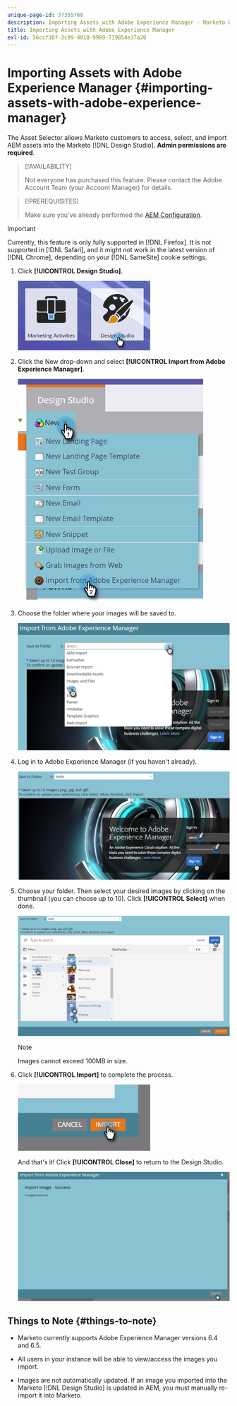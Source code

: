 ```yaml
---
unique-page-id: 37355768
description: Importing Assets with Adobe Experience Manager - Marketo Docs - Product Documentation
title: Importing Assets with Adobe Experience Manager
exl-id: 56ccf38f-3c99-4018-9989-719854e37a20
---
```

# Importing Assets with Adobe Experience Manager {#importing-assets-with-adobe-experience-manager}

The Asset Selector allows Marketo customers to access, select, and import AEM assets into the Marketo [!DNL Design Studio]. **Admin permissions are required**.

>[!AVAILABILITY]
>
>Not everyone has purchased this feature. Please contact the Adobe Account Team (your Account Manager) for details.

>[!PREREQUISITES]
>
>Make sure you've already performed the [AEM Configuration](/help/marketo/product-docs/core-marketo-concepts/miscellaneous/configuring-adobe-experience-manager-integration.md).

>[!IMPORTANT]
>
>Currently, this feature is only fully supported in [!DNL Firefox]. It is not supported in [!DNL Safari], and it might not work in the latest version of [!DNL Chrome], depending on your [!DNL SameSite] cookie settings.

1. Click **[!UICONTROL Design Studio]**.

   ![](assets/importing-assets-with-adobe-experience-manager-1.png)

1. Click the New drop-down and select **[!UICONTROL Import from Adobe Experience Manager]**.

   ![](assets/importing-assets-with-adobe-experience-manager-2.png)

1. Choose the folder where your images will be saved to.

   ![](assets/importing-assets-with-adobe-experience-manager-3.png)

1. Log in to Adobe Experience Manager (if you haven't already).

   ![](assets/importing-assets-with-adobe-experience-manager-4.png)

1. Choose your folder. Then select your desired images by clicking on the thumbnail (you can choose up to 10). Click **[!UICONTROL Select]** when done.

   ![](assets/importing-assets-with-adobe-experience-manager-5.png)

   >[!NOTE]
   >
   >Images cannot exceed 100MB in size.

1. Click **[!UICONTROL Import]** to complete the process.

   ![](assets/importing-assets-with-adobe-experience-manager-6.png)

   And that's it! Click **[!UICONTROL Close]** to return to the Design Studio.

   ![](assets/importing-assets-with-adobe-experience-manager-7.png)

## Things to Note {#things-to-note}

* Marketo currently supports Adobe Experience Manager versions 6.4 and 6.5.

* All users in your instance will be able to view/access the images you import.

* Images are not automatically updated. If an image you imported into the Marketo [!DNL Design Studio] is updated in AEM, you must manually re-import it into Marketo.
